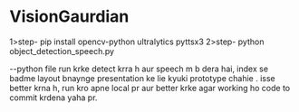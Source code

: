 # VisionGaurdian
1>step-
pip install opencv-python ultralytics pyttsx3
2>step-
python object_detection_speech.py

--python file run krke detect krra h aur speech m b dera hai, index se badme layout bnaynge presentation ke lie kyuki prototype chahie .
isse better krna h, run kro apne local pr aur better krke agar working ho code to commit krdena yaha pr.

